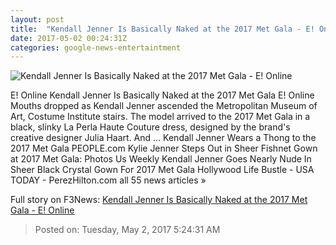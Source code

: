 ```yaml
---
layout: post
title:  "Kendall Jenner Is Basically Naked at the 2017 Met Gala - E! Online"
date: 2017-05-02 00:24:31Z
categories: google-news-entertaintment
---
```


![Kendall Jenner Is Basically Naked at the 2017 Met Gala - E! Online](http://akns-images.eonline.com/eol_images/Entire_Site/201741/rs_600x600-170501171042-600.Kendall-Jenner-2017-Met-Gala.jpg?downsize=450:*&crop=450:350;left,top)

E! Online Kendall Jenner Is Basically Naked at the 2017 Met Gala E! Online Mouths dropped as Kendall Jenner ascended the Metropolitan Museum of Art, Costume Institute stairs. The model arrived to the 2017 Met Gala in a black, slinky La Perla Haute Couture dress, designed by the brand's creative designer Julia Haart. And ... Kendall Jenner Wears a Thong to the 2017 Met Gala PEOPLE.com Kylie Jenner Steps Out in Sheer Fishnet Gown at 2017 Met Gala: Photos Us Weekly Kendall Jenner Goes Nearly Nude In Sheer Black Crystal Gown For 2017 Met Gala Hollywood Life Bustle - USA TODAY - PerezHilton.com all 55 news articles »


Full story on F3News: [Kendall Jenner Is Basically Naked at the 2017 Met Gala - E! Online](http://www.f3nws.com/n/HrqmZF)

> Posted on: Tuesday, May 2, 2017 5:24:31 AM
